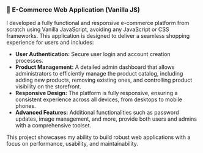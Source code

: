 ### 🛒 E-Commerce Web Application (Vanilla JS)
I developed a fully functional and responsive e-commerce platform from scratch using Vanilla JavaScript, avoiding any JavaScript or CSS frameworks. This application is designed to deliver a seamless shopping experience for users and includes:

- **User Authentication:** Secure user login and account creation processes.
- **Product Management:** A detailed admin dashboard that allows administrators to efficiently manage the product catalog, including adding new products, removing existing ones, and controlling product visibility on the storefront.
- **Responsive Design:** The platform is fully responsive, ensuring a consistent experience across all devices, from desktops to mobile phones.
- **Advanced Features:** Additional functionalities such as password updates, image management, and more, provide both users and admins with a comprehensive toolset.

This project showcases my ability to build robust web applications with a focus on performance, usability, and maintainability.
